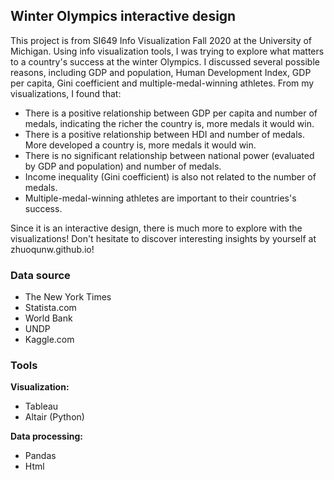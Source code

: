 ## Winter Olympics interactive design

This project is from SI649 Info Visualization Fall 2020 at the University of Michigan. Using info visualization tools, I was trying to explore what matters to a country's success at the winter Olympics. I discussed several possible reasons, including GDP and population, Human Development Index, GDP per capita, Gini coefficient and multiple-medal-winning athletes. From my visualizations, I found that:
* There is a positive relationship between GDP per capita and number of medals, indicating the richer the country is, more medals it would win.
* There is a positive relationship between HDI and number of medals. More developed a country is, more medals it would win. 
* There is no significant relationship between national power (evaluated by GDP and population) and number of medals. 
* Income inequality (Gini coefficient) is also not related to the number of medals. 
* Multiple-medal-winning athletes are important to their countries's success. 

Since it is an interactive design, there is much more to explore with the visualizations! Don't hesitate to discover interesting insights by yourself at zhuoqunw.github.io!

### Data source

* The New York Times
* Statista.com
* World Bank
* UNDP
* Kaggle.com

### Tools

**Visualization:**
* Tableau
* Altair (Python)  

**Data processing:**
* Pandas
* Html
